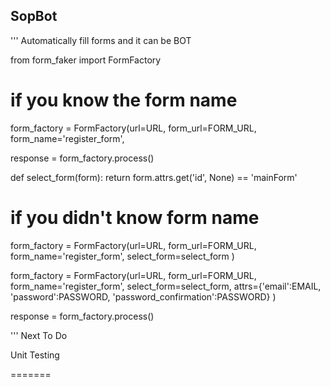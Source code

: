 SopBot
------
'''
Automatically fill forms and it can be BOT

from form_faker import FormFactory

# if you know the form name
form_factory = FormFactory(url=URL,
                               form_url=FORM_URL,
                               form_name='register_form',

response = form_factory.process()


def select_form(form):
    return form.attrs.get('id', None) == 'mainForm'

# if you didn't know form name
form_factory = FormFactory(url=URL,
                               form_url=FORM_URL,
                               form_name='register_form',
                               select_form=select_form
                               )

form_factory = FormFactory(url=URL,
                               form_url=FORM_URL,
                               form_name='register_form',
                               select_form=select_form,
                               attrs={'email':EMAIL, 'password':PASSWORD, 'password_confirmation':PASSWORD}
                               )


response = form_factory.process()

'''
Next To Do

Unit Testing

=======
